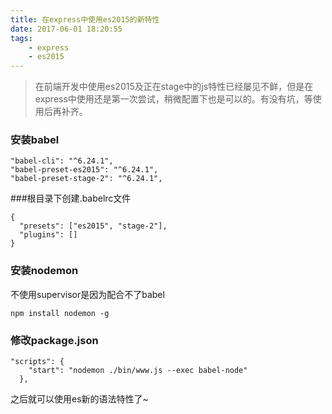```yaml
---
title: 在express中使用es2015的新特性
date: 2017-06-01 18:20:55
tags:
    - express
    - es2015
---
```


> 在前端开发中使用es2015及正在stage中的js特性已经屡见不鲜，但是在express中使用还是第一次尝试，稍微配置下也是可以的。有没有坑，等使用后再补齐。

### 安装babel
```
"babel-cli": "^6.24.1",
"babel-preset-es2015": "^6.24.1",
"babel-preset-stage-2": "^6.24.1",
```

###根目录下创建.babelrc文件
```
{
  "presets": ["es2015", "stage-2"],
  "plugins": []
}
```
### 安装nodemon
不使用supervisor是因为配合不了babel
```
npm install nodemon -g
```
### 修改package.json
```
"scripts": {
    "start": "nodemon ./bin/www.js --exec babel-node"
  },
```

之后就可以使用es新的语法特性了~

